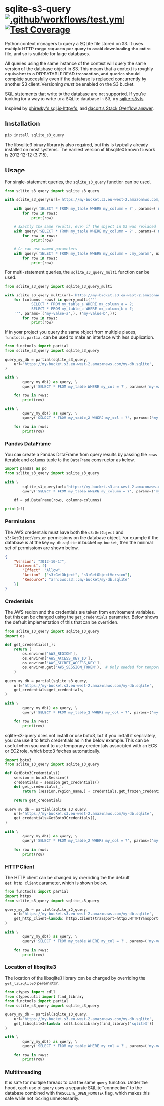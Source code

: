 # sqlite-s3-query [![.github/workflows/test.yml](https://github.com/michalc/sqlite-s3-query/actions/workflows/test.yml/badge.svg)](https://github.com/michalc/sqlite-s3-query/actions/workflows/test.yml) [![Test Coverage](https://api.codeclimate.com/v1/badges/8e6c25c35521d6b338fa/test_coverage)](https://codeclimate.com/github/michalc/sqlite-s3-query/test_coverage)


Python context managers to query a SQLite file stored on S3. It uses multiple HTTP range requests per query to avoid downloading the entire file, and so is suitable for large databases.

All queries using the same instance of the context will query the same version of the database object in S3. This means that a context is roughly equivalent to a REPEATABLE READ transaction, and queries should complete succesfully even if the database is replaced concurrently by another S3 client. Versioning _must_ be enabled on the S3 bucket.

SQL statements that write to the database are not supported. If you're looking for a way to write to a SQLite database in S3, try [sqlite-s3vfs](https://github.com/uktrade/sqlite-s3vfs).

Inspired by [phiresky's sql.js-httpvfs](https://github.com/phiresky/sql.js-httpvfs), and [dacort's Stack Overflow answer](https://stackoverflow.com/a/59434097/1319998).


## Installation

```bash
pip install sqlite_s3_query
```

The libsqlite3 binary library is also required, but this is typically already installed on most systems. The earliest version of libsqlite3 known to work is 2012-12-12 (3.7.15).


## Usage

For single-statement queries, the `sqlite_s3_query` function can be used.

```python
from sqlite_s3_query import sqlite_s3_query

with sqlite_s3_query(url='https://my-bucket.s3.eu-west-2.amazonaws.com/my-db.sqlite') as query:

    with query('SELECT * FROM my_table WHERE my_column = ?', params=('my-value',)) as (columns, rows):
        for row in rows:
            print(row)

    # Exactly the same results, even if the object in S3 was replaced
    with query('SELECT * FROM my_table WHERE my_column = ?', params=('my-value',)) as (columns, rows):
        for row in rows:
            print(row)

    # Or can use named parameters
    with query('SELECT * FROM my_table WHERE my_column = :my_param', named_params=((':my_param', 'my-value'),)) as (columns, rows):
        for row in rows:
            print(row)
```

For multi-statement queries, the `sqlite_s3_query_multi` function can be used.

```python
from sqlite_s3_query import sqlite_s3_query_multi

with sqlite_s3_query_multi(url='https://my-bucket.s3.eu-west-2.amazonaws.com/my-db.sqlite') as query_multi:
    for (columns, rows) in query_multi('''
            SELECT * FROM my_table_a WHERE my_column_a = ?;
            SELECT * FROM my_table_b WHERE my_column_b = ?;
    ''', params=(('my-value-a',), ('my-value-b',)):
        for row in rows:
            print(row)
```

If in your project you query the same object from multiple places, `functools.partial` can be used to make an interface with less duplication.

```python
from functools import partial
from sqlite_s3_query import sqlite_s3_query

query_my_db = partial(sqlite_s3_query,
    url='https://my-bucket.s3.eu-west-2.amazonaws.com/my-db.sqlite',
)

with \
        query_my_db() as query, \
        query('SELECT * FROM my_table WHERE my_col = ?', params=('my-value',)) as (columns, rows):

    for row in rows:
        print(row)

with \
        query_my_db() as query, \
        query('SELECT * FROM my_table_2 WHERE my_col = ?', params=('my-value',)) as (columns, rows):

    for row in rows:
        print(row)
```

### Pandas DataFrame

You can create a Pandas DataFrame from query results by passing the `rows` iterable and `columns` tuple to the `DataFrame` constructor as below.

```python
import pandas as pd
from sqlite_s3_query import sqlite_s3_query

with \
        sqlite_s3_query(url='https://my-bucket.s3.eu-west-2.amazonaws.com/my-db.sqlite') as query, \
        query('SELECT * FROM my_table WHERE my_column = ?', params=('my-value',)) as (columns, rows):

    df = pd.DataFrame(rows, columns=columns)

print(df)
```

### Permissions

The AWS credentials must have both the `s3:GetObject` and `s3:GetObjectVersion` permissions on the database object. For example if the database is at the key `my-db.sqlite` in bucket `my-bucket`, then the minimal set of permissions are shown below.

```json
{
    "Version": "2012-10-17",
    "Statement": [{
        "Effect": "Allow",
        "Action": ["s3:GetObject", "s3:GetObjectVersion"],
        "Resource": "arn:aws:s3:::my-bucket/my-db.sqlite"
    }]
}
```

### Credentials

The AWS region and the credentials are taken from environment variables, but this can be changed using the `get_credentials` parameter. Below shows the default implementation of this that can be overriden.

```python
from sqlite_s3_query import sqlite_s3_query
import os

def get_credentials(_):
    return (
        os.environ['AWS_REGION'],
        os.environ['AWS_ACCESS_KEY_ID'],
        os.environ['AWS_SECRET_ACCESS_KEY'],
        os.environ.get('AWS_SESSION_TOKEN'),  # Only needed for temporary credentials
    )

query_my_db = partial(sqlite_s3_query,
    url='https://my-bucket.s3.eu-west-2.amazonaws.com/my-db.sqlite',
    get_credentials=get_credentials,
)

with \
        query_my_db() as query, \
        query('SELECT * FROM my_table_2 WHERE my_col = ?', params=('my-value',)) as (columns, rows):

    for row in rows:
        print(row)
```

sqlite-s3-query does not install or use boto3, but if you install it separately, you can use it to fetch credentials as in the below example. This can be useful when you want to use temporary credentials associated with an ECS or EC2 role, which boto3 fetches automatically.

```python
import boto3
from sqlite_s3_query import sqlite_s3_query

def GetBoto3Credentials():
    session = boto3.Session()
    credentials = session.get_credentials()
    def get_credentials(_):
        return (session.region_name,) + credentials.get_frozen_credentials()

    return get_credentials

query_my_db = partial(sqlite_s3_query,
    url='https://my-bucket.s3.eu-west-2.amazonaws.com/my-db.sqlite',
    get_credentials=GetBoto3Credentials(),
)

with \
        query_my_db() as query, \
        query('SELECT * FROM my_table_2 WHERE my_col = ?', params=('my-value',)) as (columns, rows):

    for row in rows:
        print(row)
```

### HTTP Client

The HTTP client can be changed by overriding the the default `get_http_client` parameter, which is shown below.

```python
from functools import partial
import httpx
from sqlite_s3_query import sqlite_s3_query

query_my_db = partial(sqlite_s3_query,
    url='https://my-bucket.s3.eu-west-2.amazonaws.com/my-db.sqlite',
    get_http_client=lambda: httpx.Client(transport=httpx.HTTPTransport(retries=3)),
)

with \
        query_my_db() as query, \
        query('SELECT * FROM my_table WHERE my_col = ?', params=('my-value',)) as (columns, rows):

    for row in rows:
        print(row)
```

### Location of libsqlite3

The location of the libsqlite3 library can be changed by overriding the `get_libsqlite3` parameter.

```python
from ctypes import cdll
from ctypes.util import find_library
from functools import partial
from sqlite_s3_query import sqlite_s3_query

query_my_db = partial(sqlite_s3_query,
    url='https://my-bucket.s3.eu-west-2.amazonaws.com/my-db.sqlite',
    get_libsqlite3=lambda: cdll.LoadLibrary(find_library('sqlite3'))
)

with \
        query_my_db() as query, \
        query('SELECT * FROM my_table WHERE my_col = ?', params=('my-value',)) as (columns, rows):

    for row in rows:
        print(row)
```

### Multithreading

It is safe for multiple threads to call the same `query` function. Under the hood, each use of `query` uses a separate SQLite "connection" to the database combined with the`SQLITE_OPEN_NOMUTEX` flag, which makes this safe while not locking unnecessarily.
